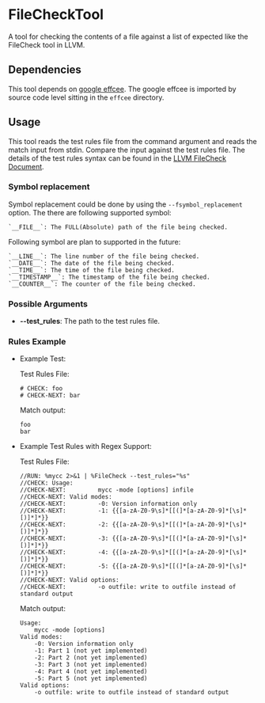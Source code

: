 # FileCheckTool

A tool for checking the contents of a file against a list of expected like the FileCheck tool in LLVM.

## Dependencies

This tool depends on [google effcee](https://github.com/google/effcee). The google effcee is imported by source code
level sitting in the `effcee` directory.

## Usage

This tool reads the test rules file from the command argument and reads the match input from stdin. Compare the input
against the test rules file. The details of the test rules syntax can be found in
the [LLVM FileCheck Document](https://llvm.org/docs/CommandGuide/FileCheck.html).

### Symbol replacement

Symbol replacement could be done by using the `--fsymbol_replacement` option. The there are following supported symbol:

    `__FILE__`: The FULL(Absolute) path of the file being checked.

Following symbol are plan to supported in the future:

    `__LINE__`: The line number of the file being checked.
    `__DATE__`: The date of the file being checked.
    `__TIME__`: The time of the file being checked.
    `__TIMESTAMP__`: The timestamp of the file being checked.
    `__COUNTER__`: The counter of the file being checked.

### Possible Arguments

- **--test_rules**: The path to the test rules file.

### Rules Example

- Example Test:

  Test Rules File:

    ```
    # CHECK: foo
    # CHECK-NEXT: bar
    ```

  Match output:

    ```
    foo
    bar
    ```

- Example Test Rules with Regex Support:

  Test Rules File:

    ```
    //RUN: %mycc 2>&1 | %FileCheck --test_rules="%s"
    //CHECK: Usage:
    //CHECK-NEXT:         mycc -mode [options] infile
    //CHECK-NEXT: Valid modes:
    //CHECK-NEXT:         -0: Version information only
    //CHECK-NEXT:         -1: {{[a-zA-Z0-9\s]*[[(]*[a-zA-Z0-9]*[\s]*[)]*]*}}
    //CHECK-NEXT:         -2: {{[a-zA-Z0-9\s]*[[(]*[a-zA-Z0-9]*[\s]*[)]*]*}}
    //CHECK-NEXT:         -3: {{[a-zA-Z0-9\s]*[[(]*[a-zA-Z0-9]*[\s]*[)]*]*}}
    //CHECK-NEXT:         -4: {{[a-zA-Z0-9\s]*[[(]*[a-zA-Z0-9]*[\s]*[)]*]*}}
    //CHECK-NEXT:         -5: {{[a-zA-Z0-9\s]*[[(]*[a-zA-Z0-9]*[\s]*[)]*]*}}
    //CHECK-NEXT: Valid options:
    //CHECK-NEXT:         -o outfile: write to outfile instead of standard output
    ```

  Match output:

    ```
    Usage:
        mycc -mode [options]
    Valid modes:
        -0: Version information only
        -1: Part 1 (not yet implemented)
        -2: Part 2 (not yet implemented)
        -3: Part 3 (not yet implemented)
        -4: Part 4 (not yet implemented)
        -5: Part 5 (not yet implemented)
    Valid options:
        -o outfile: write to outfile instead of standard output
    ```

